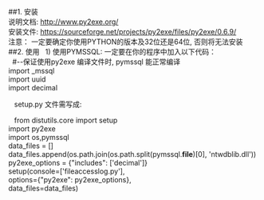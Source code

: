 ##1. 安装  
    说明文档: http://www.py2exe.org/  
    安装文件: https://sourceforge.net/projects/py2exe/files/py2exe/0.6.9/  
    注意： 一定要确定你使用PYTHON的版本及32位还是64位, 否则将无法安装
##2. 使用
    1) 使用PYMSSQL:
    一定要在你的程序中加入以下代码：<br>
    #--保证使用py2exe 编译文件时, pymssql 能正常编译  
    import _mssql  
    import uuid  
    import decimal  
    
    setup.py 文件需写成:  
    
    from distutils.core import setup  
    import py2exe  
    import os,pymssql  
    data_files = []  
    data_files.append(os.path.join(os.path.split(pymssql.__file__)[0], 'ntwdblib.dll'))  
    py2exe_options = {"includes": ['decimal']}  
    setup(console=['fileaccesslog.py'],   
    options={"py2exe": py2exe_options},   
    data_files=data_files)  
